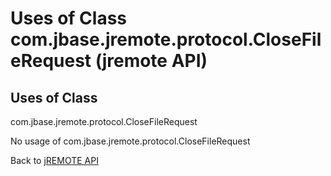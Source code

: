 # Uses of Class com.jbase.jremote.protocol.CloseFileRequest (jremote API)

<PageHeader />

## Uses of Class
com.jbase.jremote.protocol.CloseFileRequest

No usage of com.jbase.jremote.protocol.CloseFileRequest

Back to [jREMOTE API](com_jbase_jremote_package-summary)

  
<PageFooter />

